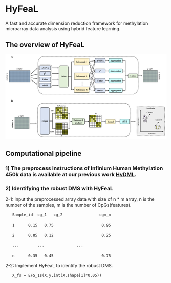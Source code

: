 # HyFeaL
A fast and accurate dimension reduction framework for methylation microarray data analysis using hybrid feature learning.

## The overview of HyFeaL
![image](https://github.com/TQBio/HyFeaL/blob/main/Pictures/Fig_1.png)

## Computational pipeline

### 1) The preprocess instructions of Infinium Human Methylation 450k data is available at our previous work [HyDML](https://github.com/TQBio/HyDML).

### 2) Identifying the robust DMS with HyFeaL
   
2-1: Input the preprocessed array data with size of n * m array, n is the number of the samples, m is the number of CpGs(features).
   
       Sample_id  cg_1   cg_2                cgm_m
   
       1      0.15   0.75                     0.95
    
       2      0.85   0.12                     0.25
    
       ...        ...              ...
    
       n      0.35   0.45                     0.75

2-2: Implement HyFeaL to identify the robust DMS.

       X_fs = EFS_1s(X,y,int(X.shape[1]*0.05))

